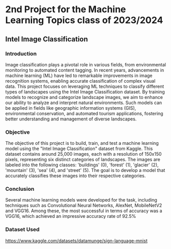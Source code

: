 # 2nd Project for the Machine Learning Topics class of 2023/2024

## Intel Image Classification

### Introduction

Image classification plays a pivotal role in various fields, from environmental monitoring to automated content tagging. In recent years, advancements in machine learning (ML) have led to remarkable improvements in image recognition systems, enabling accurate classification of complex visual data. This project focuses on leveraging ML techniques to classify different types of landscapes using the Intel Image Classification dataset. By training models to recognize and categorize landscape images, we aim to enhance our ability to analyze and interpret natural environments. Such models can be applied in fields like geographic information systems (GIS), environmental conservation, and automated tourism applications, fostering better understanding and management of diverse landscapes.

### Objective

The objective of this project is to build, train, and test a machine learning model using the "Intel Image Classification" dataset from Kaggle. This dataset contains around 25,000 images, each with a resolution of 150x150 pixels, representing six distinct categories of landscapes. The images are labeled into the following classes: 'buildings' (0), 'forest' (1), 'glacier' (2), 'mountain' (3), 'sea' (4), and 'street' (5). The goal is to develop a model that accurately classifies these images into their respective categories.

### Conclusion

Several machine learning models were developed for the task, including techniques such as Convolutional Neural Networks, AlexNet, MobileNetV2 and VGG16. Among these, the most successful in terms of accuracy was a VGG16, which achieved an impressive accuracy rate of 92.5%

### Dataset Used
[https://www.kaggle.com/datasets/datamunge/sign-language-mnist
](https://www.kaggle.com/datasets/puneet6060/intel-image-classification)
